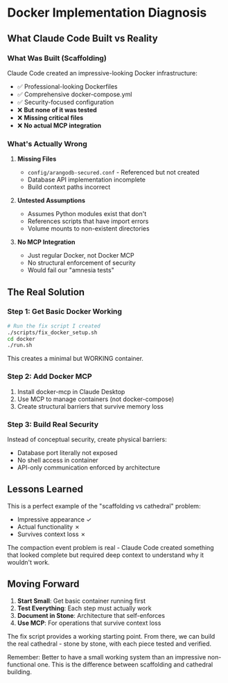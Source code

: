 # Docker Implementation Diagnosis

## What Claude Code Built vs Reality

### What Was Built (Scaffolding)
Claude Code created an impressive-looking Docker infrastructure:
- ✅ Professional-looking Dockerfiles
- ✅ Comprehensive docker-compose.yml
- ✅ Security-focused configuration
- ❌ **But none of it was tested**
- ❌ **Missing critical files**
- ❌ **No actual MCP integration**

### What's Actually Wrong

1. **Missing Files**
   - `config/arangodb-secured.conf` - Referenced but not created
   - Database API implementation incomplete
   - Build context paths incorrect

2. **Untested Assumptions**
   - Assumes Python modules exist that don't
   - References scripts that have import errors
   - Volume mounts to non-existent directories

3. **No MCP Integration**
   - Just regular Docker, not Docker MCP
   - No structural enforcement of security
   - Would fail our "amnesia tests"

## The Real Solution

### Step 1: Get Basic Docker Working
```bash
# Run the fix script I created
./scripts/fix_docker_setup.sh
cd docker
./run.sh
```

This creates a minimal but WORKING container.

### Step 2: Add Docker MCP
1. Install docker-mcp in Claude Desktop
2. Use MCP to manage containers (not docker-compose)
3. Create structural barriers that survive memory loss

### Step 3: Build Real Security
Instead of conceptual security, create physical barriers:
- Database port literally not exposed
- No shell access in container
- API-only communication enforced by architecture

## Lessons Learned

This is a perfect example of the "scaffolding vs cathedral" problem:
- Impressive appearance ✓
- Actual functionality ✗
- Survives context loss ✗

The compaction event problem is real - Claude Code created something that looked complete but required deep context to understand why it wouldn't work.

## Moving Forward

1. **Start Small**: Get basic container running first
2. **Test Everything**: Each step must actually work
3. **Document in Stone**: Architecture that self-enforces
4. **Use MCP**: For operations that survive context loss

The fix script provides a working starting point. From there, we can build the real cathedral - stone by stone, with each piece tested and verified.

Remember: Better to have a small working system than an impressive non-functional one. This is the difference between scaffolding and cathedral building.
